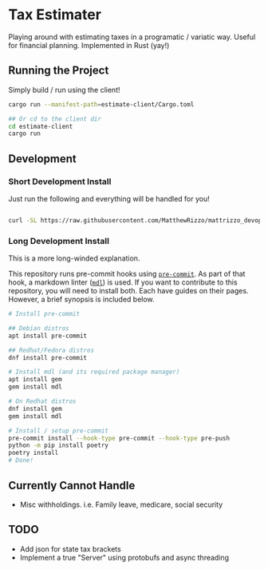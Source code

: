 # Tax Estimater

Playing around with estimating taxes in a programatic / variatic way. Useful
for financial planning. Implemented in Rust (yay!)

## Running the Project

Simply build / run using the client!

```bash
cargo run --manifest-path=estimate-client/Cargo.toml

## Or cd to the client dir
cd estimate-client
cargo run
```

## Development

### Short Development Install

Just run the following and everything will be handled for you!

```bash

curl -SL https://raw.githubusercontent.com/MatthewRizzo/mattrizzo_devops/main/bootstrap.sh | sudo bash

```

### Long Development Install

This is a more long-winded explanation.

This repository runs pre-commit hooks using
[`pre-commit`](https://pre-commit.com/). As part of that hook, a markdown linter
([`mdl`](https://github.com/markdownlint/markdownlint)) is used. If you want to
contribute to this repository, you will need to install both. Each have guides
on their pages. However, a brief synopsis is included below.

```bash
# Install pre-commit

## Debian distros
apt install pre-commit

## Redhat/Fedora distros
dnf install pre-commit

# Install mdl (and its required package manager)
apt install gem
gem install mdl

# On Redhat distros
dnf install gem
gem install mdl

# Install / setup pre-commit
pre-commit install --hook-type pre-commit --hook-type pre-push
python -m pip install poetry
poetry install
# Done!
```

## Currently Cannot Handle

* Misc withholdings. i.e. Family leave, medicare, social security

## TODO

* Add json for state tax brackets
* Implement a true "Server" using protobufs and async threading
